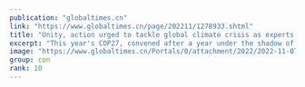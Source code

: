 ```yaml
---
publication: "globaltimes.cn"
link: "https://www.globaltimes.cn/page/202211/1278933.shtml"
title: "Unity, action urged to tackle global climate crisis as experts warn against COP27 entangled in politics"
excerpt: "This year's COP27, convened after a year under the shadow of climate disasters and an energy crisis, appeared to have made some breakthrough to include loss and damage compensation into talks, in resp"
image: "https://www.globaltimes.cn/Portals/0/attachment/2022/2022-11-07/c99e0caa-73fc-492e-8064-c29376dbde28_s.jpeg"
group: con
rank: 10
---
```

